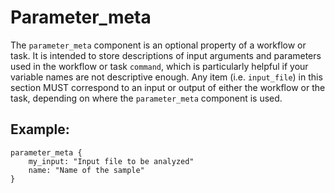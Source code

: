 # Parameter_meta

The `parameter_meta` component is an optional property of a workflow or task. It is intended to store descriptions of input arguments and parameters used in the workflow or task `command`, which is particularly helpful if your variable names are not descriptive enough. Any item (i.e. `input_file`) in this section MUST correspond to an input or output of either the workflow or the task, depending on where the `parameter_meta` component is used.

## Example:

```wdl
parameter_meta {
    my_input: "Input file to be analyzed"
    name: "Name of the sample"
}
```